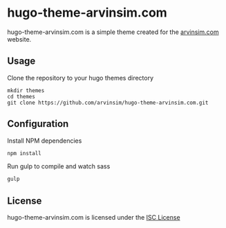 # hugo-theme-arvinsim.com

hugo-theme-arvinsim.com is a simple theme created for the [arvinsim.com](http://arvinsim.com) website.

## Usage

Clone the repository to your hugo themes directory

```
mkdir themes
cd themes
git clone https://github.com/arvinsim/hugo-theme-arvinsim.com.git
```

##  Configuration

Install NPM dependencies

```bash
npm install
```

Run gulp to compile and watch sass

```bash
gulp
```

## License

hugo-theme-arvinsim.com is licensed under the [ISC License](LICENSE.md) 




